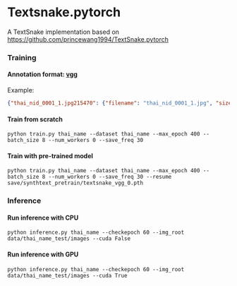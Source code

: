 # Textsnake.pytorch
A TextSnake implementation based on https://github.com/princewang1994/TextSnake.pytorch

### Training

#### Annotation format: [vgg](http://www.robots.ox.ac.uk/~vgg/software/via/via.html)
Example:
```json
{"thai_nid_0001_1.jpg215470": {"filename": "thai_nid_0001_1.jpg", "size": 215470, "regions": [{"shape_attributes": {"name": "polygon", "all_points_x": [198, 199, 469, 466, 361, 321], "all_points_y": [217, 259, 253, 203, 204, 213]}, "region_attributes": {"transcript": "temp", "orientation": "c"}}], "file_attributes": {}}}
```

#### Train from scratch
```shell script
python train.py thai_name --dataset thai_name --max_epoch 400 --batch_size 8 --num_workers 0 --save_freq 30
```

#### Train with pre-trained model
```shell script
python train.py thai_name --dataset thai_name --max_epoch 400 --batch_size 8 --num_workers 0 --save_freq 30 --resume save/synthtext_pretrain/textsnake_vgg_0.pth
```

### Inference

#### Run inference with CPU
```shell script
python inference.py thai_name --checkepoch 60 --img_root data/thai_name_test/images --cuda False
```

#### Run inference with GPU
```shell script
python inference.py thai_name --checkepoch 60 --img_root data/thai_name_test/images --cuda True
```